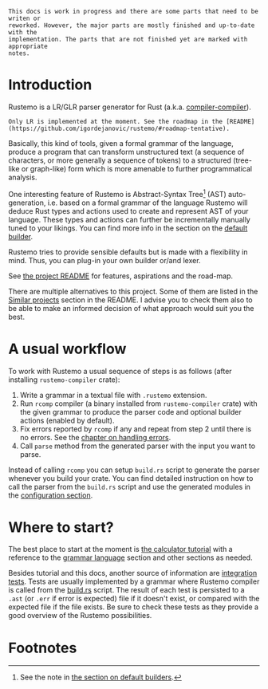 ```admonish note
This docs is work in progress and there are some parts that need to be writen or
reworked. However, the major parts are mostly finished and up-to-date with the
implementation. The parts that are not finished yet are marked with appropriate
notes.
```

# Introduction

Rustemo is a LR/GLR parser generator for Rust (a.k.a.
[compiler-compiler](https://en.wikipedia.org/wiki/Compiler-compiler)).

```admonish note
Only LR is implemented at the moment. See the roadmap in the [README](https://github.com/igordejanovic/rustemo/#roadmap-tentative).
```

Basically, this kind of tools, given a formal grammar of the language, produce a
program that can transform unstructured text (a sequence of characters, or more
generally a sequence of tokens) to a structured (tree-like or graph-like) form
which is more amenable to further programmatical analysis.

One interesting feature of Rustemo is Abstract-Syntax Tree[^ast] (AST)
auto-generation, i.e. based on a formal grammar of the language Rustemo will
deduce Rust types and actions used to create and represent AST of your language.
These types and actions can further be incrementally manually tuned to your
likings. You can find more info in the section on the [default
builder](builders.md#default-builder).

Rustemo tries to provide sensible defaults but is made with a flexibility in
mind. Thus, you can plug-in your own builder or/and lexer.

See [the project README](https://github.com/igordejanovic/rustemo/) for
features, aspirations and the road-map.

There are multiple alternatives to this project. Some of them are listed in the
[Similar projects](https://github.com/igordejanovic/rustemo/#similar-projects)
section in the README. I advise you to check them also to be able to make an
informed decision of what approach would suit you the best.

# A usual workflow

To work with Rustemo a usual sequence of steps is as follows (after installing
`rustemo-compiler` crate):
1. Write a grammar in a textual file with `.rustemo` extension.
2. Run `rcomp` compiler (a binary installed from `rustemo-compiler` crate) with
   the given grammar to produce the parser code and optional builder actions
   (enabled by default).
3. Fix errors reported by `rcomp` if any and repeat from step 2 until there is
   no errors. See the [chapter on handling
   errors](./handling_errors/handling_errors.md).
4. Call `parse` method from the generated parser with the input you want to
   parse.
   
Instead of calling `rcomp` you can setup `build.rs` script to generate the
parser whenever you build your crate. You can find detailed instruction on how
to call the parser from the `build.rs` script and use the generated modules in
the [configuration section](configuration.md).

# Where to start?

The best place to start at the moment is [the calculator
tutorial](./tutorials/calculator/calculator.md) with a reference to the [grammar
language](grammar_language.md) section and other sections as needed.

Besides tutorial and this docs, another source of information are [integration
tests](https://github.com/igordejanovic/rustemo/tree/main/tests). Tests are
usually implemented by a grammar where Rustemo compiler is called from the
[build.rs](https://github.com/igordejanovic/rustemo/blob/main/tests/build.rs)
script. The result of each test is persisted to a `.ast` (or `.err` if error is
expected) file if it doesn't exist, or compared with the expected file if the
file exists. Be sure to check these tests as they provide a good overview of the
Rustemo possibilities.


# Footnotes

[^ast]: See the note in [the section on default builders](builders.md#default-builder).
